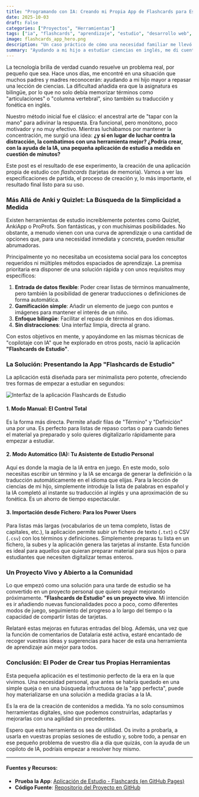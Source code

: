 ```yaml
---
title: "Programando con IA: Creando mi Propia App de Flashcards para Estudiar"
date: 2025-10-03
draft: False
categories: ["Proyectos", "Herramientas"]
tags: ["ia", "flashcards", "aprendizaje", "estudio", "desarrollo web", "no-code", "gamificacion"]
image: flashcards_app_hero.png
description: "Un caso práctico de cómo una necesidad familiar me llevó a crear una aplicación de estudio con flashcards desde cero, apoyándome en la IA para hacer el aprendizaje más ameno y eficaz."
summary: "Ayudando a mi hijo a estudiar ciencias en inglés, me di cuenta de que necesitábamos algo más que tapar la hoja con la mano. Así nació mi propia app de flashcards, creada con IA. Te cuento la historia, te presento la herramienta y te invito a usarla."
---
```


La tecnología brilla de verdad cuando resuelve un problema real, por pequeño que sea. Hace unos días, me encontré en una situación que muchos padres y madres reconocerán: ayudando a mi hijo mayor a repasar una lección de ciencias. La dificultad añadida era que la asignatura es bilingüe, por lo que no solo debía memorizar términos como "articulaciones" o "columna vertebral", sino también su traducción y fonética en inglés.

Nuestro método inicial fue el clásico: el ancestral arte de "tapar con la mano" para adivinar la respuesta. Era funcional, pero monótono, poco motivador y no muy efectivo. Mientras luchábamos por mantener la concentración, me surgió una idea: **¿y si en lugar de luchar contra la distracción, la combatimos con una herramienta mejor? ¿Podría crear, con la ayuda de la IA, una pequeña aplicación de estudio a medida en cuestión de minutos?**

Este post es el resultado de ese experimento, la creación de una aplicación propia de estudio con *flashcards* (tarjetas de memoria). Vamos a ver las especificaciones de partida, el proceso de creación y, lo más importante, el resultado final listo para su uso.

### Más Allá de Anki y Quizlet: La Búsqueda de la Simplicidad a Medida

Existen herramientas de estudio increíblemente potentes como Quizlet, AnkiApp o ProProfs. Son fantásticas, y con muchísimas posibilidades. No obstante, a menudo vienen con una curva de aprendizaje o una cantidad de opciones que, para una necesidad inmediata y concreta, pueden resultar abrumadoras.

Principalmente yo no necesitaba un ecosistema social para los conceptos requeridos ni múltiples métodos espaciados de aprendizaje. La premisa prioritaria era disponer de una solución rápida y con unos requisitos muy específicos:

1.  **Entrada de datos flexible**: Poder crear listas de términos manualmente, pero también la posibilidad de generar traducciones o definiciones de forma automática.
2.  **Gamificación simple**: Añadir un elemento de juego con puntos e imágenes para mantener el interés de un niño.
3.  **Enfoque bilingüe**: Facilitar el repaso de términos en dos idiomas.
4.  **Sin distracciones**: Una interfaz limpia, directa al grano.

Con estos objetivos en mente, y apoyándome en las mismas técnicas de "copilotaje con IA" que he explorado en otros posts, nació la aplicación **"Flashcards de Estudio"**.

### La Solución: Presentando la App "Flashcards de Estudio"

La aplicación está diseñada para ser minimalista pero potente, ofreciendo tres formas de empezar a estudiar en segundos:

![Interfaz de la aplicación Flashcards de Estudio](image_d99a09.png)

#### 1. Modo Manual: El Control Total

Es la forma más directa. Permite añadir filas de "Término" y "Definición" una por una. Es perfecto para listas de repaso cortas o para cuando tienes el material ya preparado y solo quieres digitalizarlo rápidamente para empezar a estudiar.

#### 2. Modo Automático (IA): Tu Asistente de Estudio Personal

Aquí es donde la magia de la IA entra en juego. En este modo, solo necesitas escribir un término y la IA se encarga de generar la definición o la traducción automáticamente en el idioma que elijas. Para la lección de ciencias de mi hijo, simplemente introduje la lista de palabras en español y la IA completó al instante su traducción al inglés y una aproximación de su fonética. Es un ahorro de tiempo espectacular.

#### 3. Importación desde Fichero: Para los Power Users

Para listas más largas (vocabularios de un tema completo, listas de capitales, etc.), la aplicación permite subir un fichero de texto (`.txt`) o CSV (`.csv`) con los términos y definiciones. Simplemente preparas tu lista en un fichero, la subes y la aplicación genera las tarjetas al instante. Esta función es ideal para aquellos que quieran preparar material para sus hijos o para estudiantes que necesiten digitalizar temas enteros.

### Un Proyecto Vivo y Abierto a la Comunidad

Lo que empezó como una solución para una tarde de estudio se ha convertido en un proyecto personal que quiero seguir mejorando próximamente. **"Flashcards de Estudio" es un proyecto vivo**. Mi intención es ir añadiendo nuevas funcionalidades poco a poco, como diferentes modos de juego, seguimiento del progreso a lo largo del tiempo o la capacidad de compartir listas de tarjetas.

Relataré estas mejoras en futuras entradas del blog. Además, una vez que la función de comentarios de Datalaria esté activa, estaré encantado de recoger vuestras ideas y sugerencias para hacer de esta una herramienta de aprendizaje aún mejor para todos.

### Conclusión: El Poder de Crear tus Propias Herramientas

Esta pequeña aplicación es el testimonio perfecto de la era en la que vivimos. Una necesidad personal, que antes se habría quedado en una simple queja o en una búsqueda infructuosa de la "app perfecta", puede hoy materializarse en una solución a medida gracias a la IA.

Es la era de la creación de contenidos a medida. Ya no solo consumimos herramientas digitales, sino que podemos construirlas, adaptarlas y mejorarlas con una agilidad sin precedentes. 

Espero que esta herramienta os sea de utilidad. Os invito a probarla, a usarla en vuestras propias sesiones de estudio y, sobre todo, a pensar en ese pequeño problema de vuestro día a día que quizás, con la ayuda de un copiloto de IA, podríais empezar a resolver hoy mismo.

---

#### Fuentes y Recursos:
* **Prueba la App**: [Aplicación de Estudio - Flashcards (en GitHub Pages)](https://dalaez.github.io/flashcards-app/)
* **Código Fuente**: [Repositorio del Proyecto en GitHub](https://github.com/dalaez/flashcards-app)